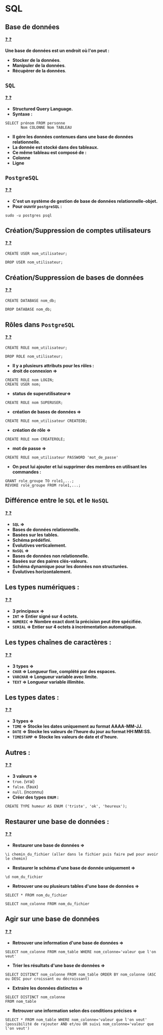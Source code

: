 # SQL

## Base de données

[:question: :question:](baseDonnee.md)

**Une base de données est un endroit où l'on peut :**

-   **Stocker de la données**.
-   **Manipuler de la données**.
-   **Récupèrer de la données**.

## `SQL`

[:question: :question:](sql.md)

-   **Structured Query Language.**
-   **Syntaxe :**

```
SELECT prénom FROM personne
       Nom COLONNE Nom TABLEAU
```

-   **Il gére les données contenues dans une base de données relationnelle.**
-   **La donnée est stocké dans des tableaux.**
-   **Ce même tableau est composé de :**
-   **Colonne**
-   **Ligne**

## `PostgreSQL`

[:question: :question:](postgresql.md)

-   **C'est un système de gestion de base de données relationnelle-objet.**
-   **Pour ouvrir `postgreSQL` :**

```
sudo -u postgres psql
```

## Création/Suppression de comptes utilisateurs

[:question: :question:](creerSupp.md)

```
CREATE USER nom_utilisateur;
```

```
DROP USER nom_utilisateur;
```

## Création/Suppression de bases de données

[:question: :question:](creerSuppDd.md)

```
CREATE DATABASE nom_db;
```

```
DROP DATABASE nom_db;
```

## Rôles dans `PostgreSQL`

[:question: :question:](roles.md)

```
CREATE ROLE nom_utilisateur;
```

```
DROP ROLE nom_utilisateur;
```

-   **Il y a plusieurs attributs pour les rôles :**
-   **droit de connexion =>**

```
CREATE ROLE nom LOGIN;
CREATE USER nom;
```

-   **status de superutilisateur=>**

```
CREATE ROLE nom SUPERUSER;
```

-   **création de bases de données =>**

```
CREATE ROLE nom_utilisateur CREATEDB;
```

-   **création de rôle =>**

```
CREATE ROLE nom CREATEROLE;
```

-   **mot de passe =>**

```
CREATE ROLE nom_utilisateur PASSWORD 'mot_de_passe'
```

-   **On peut lui ajouter et lui supprimer des membres en utilisant les commandes :**

```
GRANT role_groupe TO role1,...;
REVOKE role_groupe FROM role1,...;
```

## Différence entre le `SQL` et le `NoSQL`

[:question: :question:](sqlVsNosql.md)

-   **`SQL` =>**
-   **Bases de données relationnelle.**
-   **Basées sur les tables.**
-   **Schéma prédéfini.**
-   **Évolutives verticalement.**
-   **`NoSQL` =>**
-   **Bases de données non relationnelle.**
-   **Basées sur des paires clés-valeurs.**
-   **Schéma dynamique pour les données non structurées.**
-   **Évolutives horizontalement.**

## Les types numériques :

[:question: :question:](typesNumeriques.md)

-   **3 principaux =>**
-   **`INT` => Entier signé sur 4 octets.**
-   **`NUMERIC` => Nombre exact dont la précision peut être spécifiée.**
-   **`SERIAL` => Entier sur 4 octets à incrémentation automatique.**

## Les types chaînes de caractères :

[:question: :question:](typesChaines.md)

-   **3 types =>**
-   **`CHAR` => Longueur fixe, complété par des espaces.**
-   **`VARCHAR` => Longueur variable avec limite.**
-   **`TEXT` => Longueur variable illimitée.**

## Les types dates :

[:question: :question:](typesDates.md)

-   **3 types =>**
-   **`TIME` => Stocke les dates uniquement au format AAAA-MM-JJ.**
-   **`DATE` => Stocke les valeurs de l'heure du jour au format HH:MM:SS.**
-   **`TIMESTAMP` => Stocke les valeurs de date et d'heure.**

## Autres :

[:question: :question:](autres.md)

-   **3 valeurs =>**
-   `true`. (vrai)
-   `false`. (faux)
-   `null`. (inconnu)
-   **Créer des types `ENUM` :**

```
CREATE TYPE humeur AS ENUM ('triste', 'ok', 'heureux');
```

## Restaurer une base de données :

[:question: :question:](restaurerBaseDeDonnees.md)

-   **Restaurer une base de données =>**

```
\i chemin_du_fichier (aller dans le fichier puis faire pwd pour avoir le chemin)
```

-   **Restaurer le schéma d'une base de donnée uniquement =>**

```
\d nom_du_fichier
```

-   **Retrouver une ou plusieurs tables d'une base de données =>**

```
SELECT * FROM nom_du_fichier

SELECT nom_colonne FROM nom_du_fichier
```

## Agir sur une base de données

[:question: :question:](agirSurBaseDeDonnes.md)

-   **Retrouver une information d'une base de données =>**

```
SELECT nom_colonne FROM nom_table WHERE nom_colonne='valeur que l'on veut'
```

-   **Trier les résultats d'une base de données =>**

```
SELECT DISTINCT nom_colonne FROM nom_table ORDER BY nom_colonne (ASC ou DESC pour croissant ou décroissant)
```

-   **Extraire les données distinctes =>**

```
SELECT DISTINCT nom_colonne
FROM nom_table
```

-   **Retrouver une information selon des conditions précises =>**

```
SELECT * FROM nom_table WHERE nom_colonne='valeur que l'on veut' (possibilité de rajouter AND et/ou OR suivi nom_colonne='valeur que l'on veut')
```
